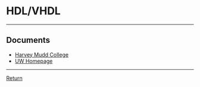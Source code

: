 # HDL/VHDL

---

## Documents

- [Harvey Mudd College](https://pages.hmc.edu/harris/cmosvlsi/4e/cmosvlsidesign_4e_App.pdf)
- [UW Homepage](https://courses.cs.washington.edu/courses/cse467/11wi/lectures/CombVerilog.pdf)

---

[Return](./../readme.md)
